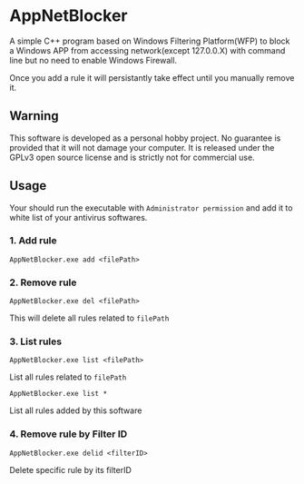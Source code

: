 # AppNetBlocker
A simple C++ program based on Windows Filtering Platform(WFP) to block a Windows APP from accessing network(except 127.0.0.X) with command line but no need to enable Windows Firewall.

Once you add a rule it will persistantly take effect until you manually remove it.

## Warning

This software is developed as a personal hobby project. No guarantee is provided that it will not damage your computer. It is released under the GPLv3 open source license and is strictly not for commercial use.

## Usage

Your should run the executable with `Administrator permission` and add it to white list of your antivirus softwares.

### 1. Add rule

```
AppNetBlocker.exe add <filePath>
```



### 2. Remove rule

```
AppNetBlocker.exe del <filePath>
```

This will delete all rules related to `filePath`



### 3. List rules

```
AppNetBlocker.exe list <filePath>
```

List all rules related to `filePath`

```
AppNetBlocker.exe list *
```

List all rules added by this software

### 4. Remove rule by Filter ID

```
AppNetBlocker.exe delid <filterID>
```

Delete specific rule by its filterID
